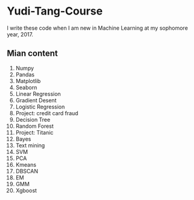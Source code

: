 # Yudi-Tang-Course
I write these code when I am new in Machine Learning at my sophomore year, 2017.  

## Mian content
1. Numpy  
2. Pandas  
3. Matplotlib
4. Seaborn
5. Linear Regression
6. Gradient Desent
7. Logistic Regression
8. Project: credit card fraud
9. Decision Tree
10. Random Forest
11. Project: Titanic
12. Bayes
13. Text mining
14. SVM
15. PCA
16. Kmeans
17. DBSCAN
18. EM
19. GMM
20. Xgboost
